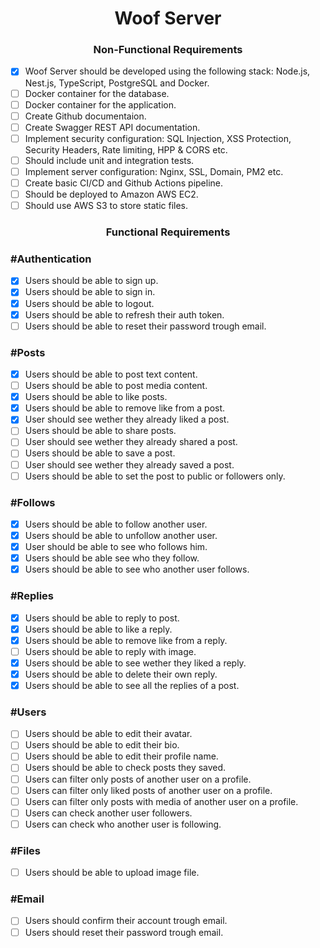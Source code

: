 <h1 align="center"> 
	Woof Server
</h1>

<h3 align="center"> 
	Non-Functional Requirements
</h3>

- [x] Woof Server should be developed using the following stack: Node.js, Nest.js, TypeScript, PostgreSQL and Docker.
- [ ] Docker container for the database.
- [ ] Docker container for the application.
- [ ] Create Github documentaion.
- [ ] Create Swagger REST API documentation.
- [ ] Implement security configuration: SQL Injection, XSS Protection, Security Headers, Rate limiting, HPP & CORS etc.
- [ ] Should include unit and integration tests.
- [ ] Implement server configuration: Nginx, SSL, Domain, PM2 etc.
- [ ] Create basic CI/CD and Github Actions pipeline.
- [ ] Should be deployed to Amazon AWS EC2.
- [ ] Should use AWS S3 to store static files.

<h3 align="center"> 
	Functional Requirements
</h3>

### #Authentication

- [x] Users should be able to sign up.
- [x] Users should be able to sign in.
- [x] Users should be able to logout.
- [x] Users should be able to refresh their auth token.
- [ ] Users should be able to reset their password trough email.

### #Posts

- [x] Users should be able to post text content.
- [ ] Users should be able to post media content.
- [x] Users should be able to like posts.
- [x] Users should be able to remove like from a post.
- [x] User should see wether they already liked a post.
- [ ] Users should be able to share posts.
- [ ] User should see wether they already shared a post.
- [ ] Users should be able to save a post.
- [ ] User should see wether they already saved a post.
- [ ] Users should be able to set the post to public or followers only.

### #Follows

- [x] Users should be able to follow another user.
- [x] Users should be able to unfollow another user.
- [x] User should be able to see who follows him.
- [x] Users should be able see who they follow.
- [x] Users should be able to see who another user follows.

### #Replies

- [x] Users should be able to reply to post.
- [x] Users should be able to like a reply.
- [x] Users should be able to remove like from a reply.
- [ ] Users should be able to reply with image.
- [x] Users should be able to see wether they liked a reply.
- [x] Users should be able to delete their own reply.
- [x] Users should be able to see all the replies of a post.

### #Users

- [ ] Users should be able to edit their avatar.
- [ ] Users should be able to edit their bio.
- [ ] Users should be able to edit their profile name.
- [ ] Users should be able to check posts they saved.
- [ ] Users can filter only posts of another user on a profile.
- [ ] Users can filter only liked posts of another user on a profile.
- [ ] Users can filter only posts with media of another user on a profile.
- [ ] Users can check another user followers.
- [ ] Users can check who another user is following.

### #Files

- [ ] Users should be able to upload image file.

### #Email

- [ ] Users should confirm their account trough email.
- [ ] Users should reset their password trough email.
